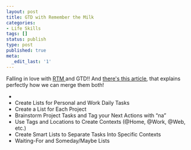 ```yaml
---
layout: post
title: GTD with Remember the Milk
categories:
- Life Skills
tags: []
status: publish
type: post
published: true
meta:
  _edit_last: '1'
---
```

Falling in love with <a href="http://blog.rememberthemilk.com/2008/05/guest-post-advanced-gtd-with-remember.html">RTM </a>and GTD!! And <a href="http://blog.rememberthemilk.com/2008/05/guest-post-advanced-gtd-with-remember.html">there's this article</a>, that explains perfectly how we can merge them both!
<ul>
	<li>
	<li>Create Lists for Personal and Work Daily Tasks</li>
	<li>Create a List for Each Project</li>
	<li>Brainstorm Project Tasks and Tag your Next Actions with “na”</li>
	<li>Use Tags and Locations to Create Contexts (@Home, @Work, @Web, etc.)</li>
	<li>Create Smart Lists to Separate Tasks Into Specific Contexts</li>
	<li>Waiting-For and Someday/Maybe Lists</li>
</li>
</ul>
